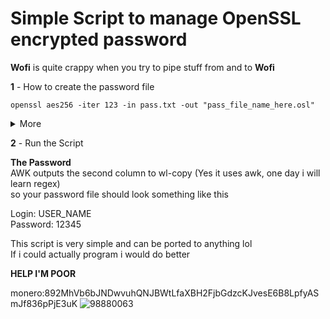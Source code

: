# **Simple Script to manage OpenSSL encrypted password**  
**Wofi** is quite crappy when you try to pipe stuff from and to **Wofi**  
  
**1** - How to create the password file  
  
```openssl aes256 -iter 123 -in pass.txt -out "pass_file_name_here.osl"```  
<details>
  <summary>More</summary>
  <br>
  I have used <b>aes256</b> for this script, but you can change it as you please (Read the openssl man page if you don't like it)  
  <br>
  for <b>-iter</b> i used <b>123</b> as example, but you don't need to use if if you don't want, you can omit the <b>ITER</b> flag in the script  
  <br>
  the <b>ITER</b> flag will ask for the number you have set (idk if it can only be a number)  
  <br>
  the <b>PASS</b> flag will ask for the <b>Password</b> of the file  
  <br>
i don't know yet how to make wofi specify it in the title  
  <br>
you can remove the <b>--password</b> flag if you don't really care about it
  </details>

**2** - Run the Script

**The Password**  
AWK outputs the second column to wl-copy (Yes it uses awk, one day i will learn regex)  
so your password file should look something like this  

Login: USER_NAME  
Password: 12345  

This script is very simple and can be ported to anything lol  
If i could actually program i would do better

**HELP I'M POOR**

monero:892MhVb6bJNDwvuhQNJBWtLfaXBH2FjbGdzcKJvesE6B8LpfyASmJf836pPjE3uK
![98880063](https://user-images.githubusercontent.com/98880063/170874778-6107c37d-ae4d-4f8f-9895-31e4ff3eba85.png)
